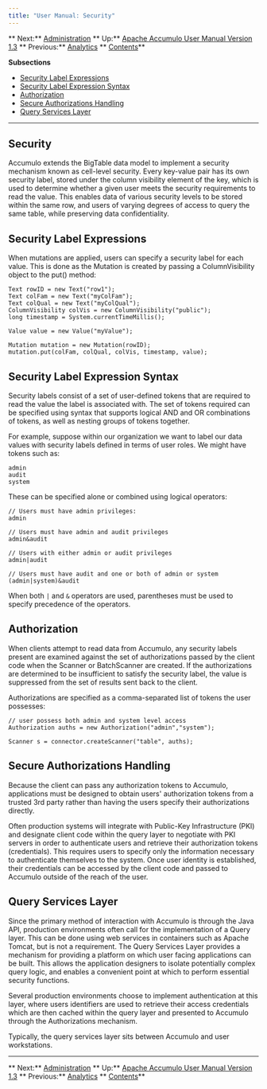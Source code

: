 ```yaml
---
title: "User Manual: Security"
---
```


** Next:** [Administration][2] ** Up:** [Apache Accumulo User Manual Version 1.3][4] ** Previous:** [Analytics][6]   ** [Contents][8]**   
  
<a id="CHILD_LINKS"></a>**Subsections**

* [Security Label Expressions][9]
* [Security Label Expression Syntax][10]
* [Authorization][11]
* [Secure Authorizations Handling][12]
* [Query Services Layer][13]

* * *

## <a id="Security"></a> Security

Accumulo extends the BigTable data model to implement a security mechanism known as cell-level security. Every key-value pair has its own security label, stored under the column visibility element of the key, which is used to determine whether a given user meets the security requirements to read the value. This enables data of various security levels to be stored within the same row, and users of varying degrees of access to query the same table, while preserving data confidentiality. 

## <a id="Security_Label_Expressions"></a> Security Label Expressions

When mutations are applied, users can specify a security label for each value. This is done as the Mutation is created by passing a ColumnVisibility object to the put() method: 
    
    
    Text rowID = new Text("row1");
    Text colFam = new Text("myColFam");
    Text colQual = new Text("myColQual");
    ColumnVisibility colVis = new ColumnVisibility("public");
    long timestamp = System.currentTimeMillis();
    
    Value value = new Value("myValue");
    
    Mutation mutation = new Mutation(rowID);
    mutation.put(colFam, colQual, colVis, timestamp, value);
    

## <a id="Security_Label_Expression_Syntax"></a> Security Label Expression Syntax

Security labels consist of a set of user-defined tokens that are required to read the value the label is associated with. The set of tokens required can be specified using syntax that supports logical AND and OR combinations of tokens, as well as nesting groups of tokens together. 

For example, suppose within our organization we want to label our data values with security labels defined in terms of user roles. We might have tokens such as: 
    
    
    admin
    audit
    system
    

These can be specified alone or combined using logical operators: 
    
    
    // Users must have admin privileges:
    admin
    
    // Users must have admin and audit privileges
    admin&audit
    
    // Users with either admin or audit privileges
    admin|audit
    
    // Users must have audit and one or both of admin or system
    (admin|system)&audit
    

When both `|` and `&` operators are used, parentheses must be used to specify precedence of the operators. 

## <a id="Authorization"></a> Authorization

When clients attempt to read data from Accumulo, any security labels present are examined against the set of authorizations passed by the client code when the Scanner or BatchScanner are created. If the authorizations are determined to be insufficient to satisfy the security label, the value is suppressed from the set of results sent back to the client. 

Authorizations are specified as a comma-separated list of tokens the user possesses: 
    
    
    // user possess both admin and system level access
    Authorization auths = new Authorization("admin","system");
    
    Scanner s = connector.createScanner("table", auths);
    

## <a id="Secure_Authorizations_Handling"></a> Secure Authorizations Handling

Because the client can pass any authorization tokens to Accumulo, applications must be designed to obtain users' authorization tokens from a trusted 3rd party rather than having the users specify their authorizations directly. 

Often production systems will integrate with Public-Key Infrastructure (PKI) and designate client code within the query layer to negotiate with PKI servers in order to authenticate users and retrieve their authorization tokens (credentials). This requires users to specify only the information necessary to authenticate themselves to the system. Once user identity is established, their credentials can be accessed by the client code and passed to Accumulo outside of the reach of the user. 

## <a id="Query_Services_Layer"></a> Query Services Layer

Since the primary method of interaction with Accumulo is through the Java API, production environments often call for the implementation of a Query layer. This can be done using web services in containers such as Apache Tomcat, but is not a requirement. The Query Services Layer provides a mechanism for providing a platform on which user facing applications can be built. This allows the application designers to isolate potentially complex query logic, and enables a convenient point at which to perform essential security functions. 

Several production environments choose to implement authentication at this layer, where users identifiers are used to retrieve their access credentials which are then cached within the query layer and presented to Accumulo through the Authorizations mechanism. 

Typically, the query services layer sits between Accumulo and user workstations. 

* * *

** Next:** [Administration][2] ** Up:** [Apache Accumulo User Manual Version 1.3][4] ** Previous:** [Analytics][6]   ** [Contents][8]**

[2]: Administration.html
[4]: accumulo_user_manual.html
[6]: Analytics.html
[8]: Contents.html
[9]: Security.html#Security_Label_Expressions
[10]: Security.html#Security_Label_Expression_Syntax
[11]: Security.html#Authorization
[12]: Security.html#Secure_Authorizations_Handling
[13]: Security.html#Query_Services_Layer

